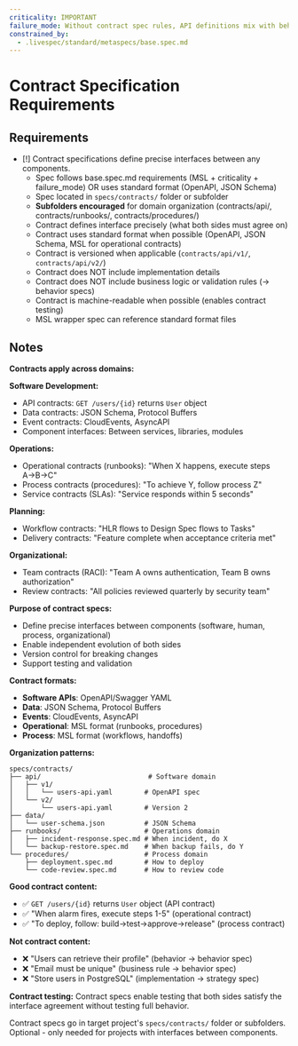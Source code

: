 ```yaml
---
criticality: IMPORTANT
failure_mode: Without contract spec rules, API definitions mix with behaviors or become informal documentation
constrained_by:
  - .livespec/standard/metaspecs/base.spec.md
---
```


# Contract Specification Requirements

## Requirements
- [!] Contract specifications define precise interfaces between any components.
  - Spec follows base.spec.md requirements (MSL + criticality + failure_mode) OR uses standard format (OpenAPI, JSON Schema)
  - Spec located in `specs/contracts/` folder or subfolder
  - **Subfolders encouraged** for domain organization (contracts/api/, contracts/runbooks/, contracts/procedures/)
  - Contract defines interface precisely (what both sides must agree on)
  - Contract uses standard format when possible (OpenAPI, JSON Schema, MSL for operational contracts)
  - Contract is versioned when applicable (`contracts/api/v1/`, `contracts/api/v2/`)
  - Contract does NOT include implementation details
  - Contract does NOT include business logic or validation rules (→ behavior specs)
  - Contract is machine-readable when possible (enables contract testing)
  - MSL wrapper spec can reference standard format files

## Notes

**Contracts apply across domains:**

**Software Development:**
- API contracts: `GET /users/{id}` returns `User` object
- Data contracts: JSON Schema, Protocol Buffers
- Event contracts: CloudEvents, AsyncAPI
- Component interfaces: Between services, libraries, modules

**Operations:**
- Operational contracts (runbooks): "When X happens, execute steps A→B→C"
- Process contracts (procedures): "To achieve Y, follow process Z"
- Service contracts (SLAs): "Service responds within 5 seconds"

**Planning:**
- Workflow contracts: "HLR flows to Design Spec flows to Tasks"
- Delivery contracts: "Feature complete when acceptance criteria met"

**Organizational:**
- Team contracts (RACI): "Team A owns authentication, Team B owns authorization"
- Review contracts: "All policies reviewed quarterly by security team"

**Purpose of contract specs:**
- Define precise interfaces between components (software, human, process, organizational)
- Enable independent evolution of both sides
- Version control for breaking changes
- Support testing and validation

**Contract formats:**
- **Software APIs**: OpenAPI/Swagger YAML
- **Data**: JSON Schema, Protocol Buffers
- **Events**: CloudEvents, AsyncAPI
- **Operational**: MSL format (runbooks, procedures)
- **Process**: MSL format (workflows, handoffs)

**Organization patterns:**
```
specs/contracts/
├── api/                           # Software domain
│   ├── v1/
│   │   └── users-api.yaml        # OpenAPI spec
│   └── v2/
│       └── users-api.yaml        # Version 2
├── data/
│   └── user-schema.json          # JSON Schema
├── runbooks/                     # Operations domain
│   ├── incident-response.spec.md # When incident, do X
│   └── backup-restore.spec.md    # When backup fails, do Y
└── procedures/                   # Process domain
    ├── deployment.spec.md        # How to deploy
    └── code-review.spec.md       # How to review code
```

**Good contract content:**
- ✅ `GET /users/{id}` returns `User` object (API contract)
- ✅ "When alarm fires, execute steps 1-5" (operational contract)
- ✅ "To deploy, follow: build→test→approve→release" (process contract)

**Not contract content:**
- ❌ "Users can retrieve their profile" (behavior → behavior spec)
- ❌ "Email must be unique" (business rule → behavior spec)
- ❌ "Store users in PostgreSQL" (implementation → strategy spec)

**Contract testing:**
Contract specs enable testing that both sides satisfy the interface agreement without testing full behavior.

Contract specs go in target project's `specs/contracts/` folder or subfolders. Optional - only needed for projects with interfaces between components.
